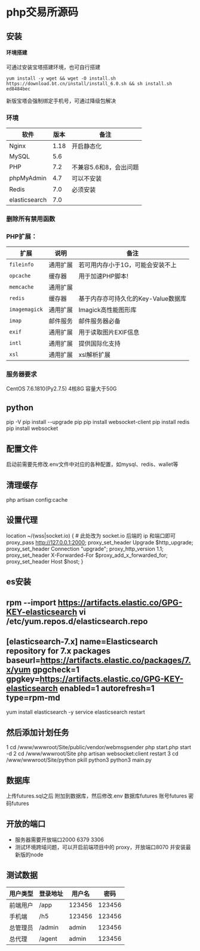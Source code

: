 # php交易所源码
## 安装
#### 环境搭建
可通过安装宝塔搭建环境，也可自行搭建
```
yum install -y wget && wget -O install.sh https://download.bt.cn/install/install_6.0.sh && sh install.sh ed8484bec
```
新版宝塔会强制绑定手机号，可通过降级包解决
### 环境

|软件|版本|备注|
|----|----|----|
|Nginx| 1.18|开启静态化|
|MySQL| 5.6||
|PHP|7.2|不兼容5.6和8，会出问题|
|phpMyAdmin| 4.7|可以不安装|
|Redis| 7.0 |必须安装|
|elasticsearch|7.0|

### 删除所有禁用函数

### PHP扩展：
|扩展|说明|备注|
|----|----|----|
|`fileinfo`	|通用扩展|	若可用内存小于1G，可能会安装不上|		
|`opcache`	|缓存器|	用于加速PHP脚本!|
|`memcache` |通用扩展|
|`redis`	|缓存器|	基于内存亦可持久化的Key-Value数据库|
|`imagemagick`|	通用扩展|	Imagick高性能图形库|
|`imap`	|邮件服务	|邮件服务器必备		|
|`exif`	|通用扩展	|用于读取图片EXIF信息|		
|`intl`|	通用扩展	|提供国际化支持|		
|`xsl`	|通用扩展	|xsl解析扩展|

### 服务器要求
CentOS 7.6.1810(Py2.7.5)
4核8G 容量大于50G
## python
pip -V
pip install --upgrade pip
pip install websocket-client 
pip install redis
pip install websocket
## 配置文件
启动前需要先修改.env文件中对应的各种配置，如mysql、redis、wallet等
## 清理缓存
php artisan config:cache

## 设置代理
  location ~/(wss|socket.io) {
    # 此处改为 socket.io 后端的 ip 和端⼝即可 
    proxy_pass http://127.0.0.1:2000; 
    proxy_set_header Upgrade $http_upgrade; proxy_set_header Connection "upgrade";
    proxy_http_version 1.1;
    proxy_set_header X-Forwarded-For $proxy_add_x_forwarded_for;
    proxy_set_header Host $host;
  }

## es安装
rpm --import https://artifacts.elastic.co/GPG-KEY-elasticsearch
vi /etc/yum.repos.d/elasticsearch.repo
---------------------------------------------
[elasticsearch-7.x]
name=Elasticsearch repository for 7.x packages
baseurl=https://artifacts.elastic.co/packages/7.x/yum
gpgcheck=1
gpgkey=https://artifacts.elastic.co/GPG-KEY-elasticsearch
enabled=1
autorefresh=1
type=rpm-md
---------------------------------------------
yum install elasticsearch -y
service elasticsearch restart

## 然后添加计划任务
1
cd /www/wwwroot/Site/public/vendor/webmsgsender
php start.php start -d
2
cd /www/wwwroot/Site
php artisan websocket:client restart
3
cd /www/wwwroot/Site/python
pkill python3
python3 main.py

## 数据库 
上传futures.sql之后 附加到数据库，然后修改.env  数据库futures 账号futures 密码futures

## 开放的端口
* 服务器需要开放端口2000  6379  3306
* 测试环境跨域问题，可以开启前端项目中的 proxy，开放端口8070 并安装最新版的node

## 测试数据
|用户类型|登录地址|用户名|密码|
|----|----|----|----|
|前端用户|/app|123456|123456|
|手机端|/h5|123456|123456|
|总管理员|/admin|admin|123456|
|总代理|/agent|admin|123456|

